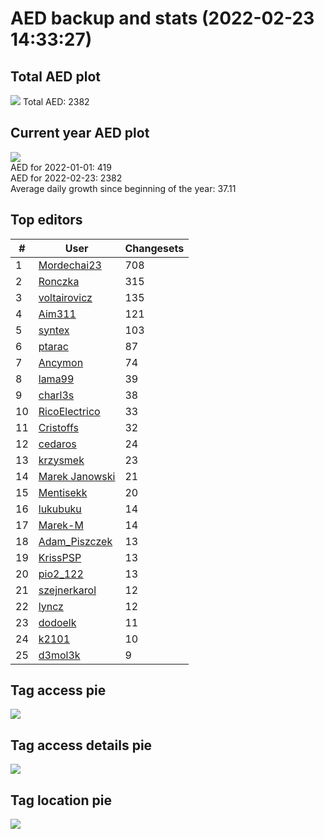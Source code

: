 # AED backup and stats (2022-02-23 14:33:27)


## Total AED plot
![](report_data/total_aed.png)
Total AED: 2382

## Current year AED plot
![](report_data/current_year_aed.png)\
AED for 2022-01-01: 419\
AED for 2022-02-23: 2382\
Average daily growth since beginning of the year: 37.11

## Top editors
| # | User | Changesets |
| ------------- | ------------- | ------------- |
| 1 | [Mordechai23](<https://www.openstreetmap.org/user/Mordechai23>) | 708 |
| 2 | [Ronczka](<https://www.openstreetmap.org/user/Ronczka>) | 315 |
| 3 | [voltairovicz](<https://www.openstreetmap.org/user/voltairovicz>) | 135 |
| 4 | [Aim311](<https://www.openstreetmap.org/user/Aim311>) | 121 |
| 5 | [syntex](<https://www.openstreetmap.org/user/syntex>) | 103 |
| 6 | [ptarac](<https://www.openstreetmap.org/user/ptarac>) | 87 |
| 7 | [Ancymon](<https://www.openstreetmap.org/user/Ancymon>) | 74 |
| 8 | [lama99](<https://www.openstreetmap.org/user/lama99>) | 39 |
| 9 | [charl3s](<https://www.openstreetmap.org/user/charl3s>) | 38 |
| 10 | [RicoElectrico](<https://www.openstreetmap.org/user/RicoElectrico>) | 33 |
| 11 | [Cristoffs](<https://www.openstreetmap.org/user/Cristoffs>) | 32 |
| 12 | [cedaros](<https://www.openstreetmap.org/user/cedaros>) | 24 |
| 13 | [krzysmek](<https://www.openstreetmap.org/user/krzysmek>) | 23 |
| 14 | [Marek Janowski](<https://www.openstreetmap.org/user/Marek Janowski>) | 21 |
| 15 | [Mentisekk](<https://www.openstreetmap.org/user/Mentisekk>) | 20 |
| 16 | [lukubuku](<https://www.openstreetmap.org/user/lukubuku>) | 14 |
| 17 | [Marek-M](<https://www.openstreetmap.org/user/Marek-M>) | 14 |
| 18 | [Adam_Piszczek](<https://www.openstreetmap.org/user/Adam_Piszczek>) | 13 |
| 19 | [KrissPSP](<https://www.openstreetmap.org/user/KrissPSP>) | 13 |
| 20 | [pio2_122](<https://www.openstreetmap.org/user/pio2_122>) | 13 |
| 21 | [szejnerkarol](<https://www.openstreetmap.org/user/szejnerkarol>) | 12 |
| 22 | [lyncz](<https://www.openstreetmap.org/user/lyncz>) | 12 |
| 23 | [dodoelk](<https://www.openstreetmap.org/user/dodoelk>) | 11 |
| 24 | [k2101](<https://www.openstreetmap.org/user/k2101>) | 10 |
| 25 | [d3mol3k](<https://www.openstreetmap.org/user/d3mol3k>) | 9 |

## Tag access pie
![](report_data/tag_access.png)

## Tag access details pie
![](report_data/tag_access_details.png)

## Tag location pie
![](report_data/tag_location.png)
